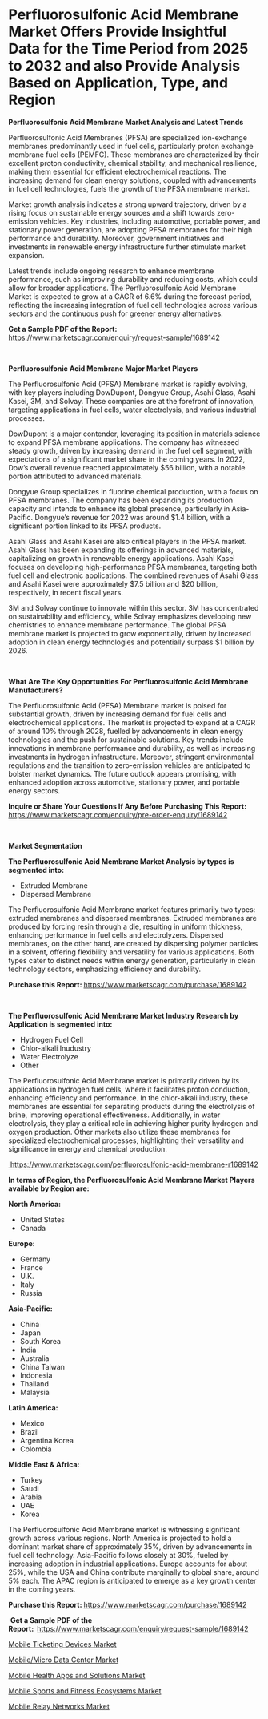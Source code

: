 <p><h1>Perfluorosulfonic Acid Membrane Market Offers Provide Insightful Data for the Time Period from 2025 to 2032 and also Provide Analysis Based on Application, Type, and Region</h1></p><p><strong>Perfluorosulfonic Acid Membrane Market Analysis and Latest Trends</strong></p>
<p><p>Perfluorosulfonic Acid Membranes (PFSA) are specialized ion-exchange membranes predominantly used in fuel cells, particularly proton exchange membrane fuel cells (PEMFC). These membranes are characterized by their excellent proton conductivity, chemical stability, and mechanical resilience, making them essential for efficient electrochemical reactions. The increasing demand for clean energy solutions, coupled with advancements in fuel cell technologies, fuels the growth of the PFSA membrane market.</p><p>Market growth analysis indicates a strong upward trajectory, driven by a rising focus on sustainable energy sources and a shift towards zero-emission vehicles. Key industries, including automotive, portable power, and stationary power generation, are adopting PFSA membranes for their high performance and durability. Moreover, government initiatives and investments in renewable energy infrastructure further stimulate market expansion.</p><p>Latest trends include ongoing research to enhance membrane performance, such as improving durability and reducing costs, which could allow for broader applications. The Perfluorosulfonic Acid Membrane Market is expected to grow at a CAGR of 6.6% during the forecast period, reflecting the increasing integration of fuel cell technologies across various sectors and the continuous push for greener energy alternatives.</p></p>
<p><strong>Get a Sample PDF of the Report:&nbsp;</strong> <a href="https://www.marketscagr.com/enquiry/request-sample/1689142?utm_campaign=1743&utm_medium=2&utm_source=Github&utm_content=ia&utm_term=06012025&utm_id=perfluorosulfonic-acid-membrane">https://www.marketscagr.com/enquiry/request-sample/1689142</a></p>
<p>&nbsp;</p>
<p><strong>Perfluorosulfonic Acid Membrane Major Market Players</strong></p>
<p><p>The Perfluorosulfonic Acid (PFSA) Membrane market is rapidly evolving, with key players including DowDupont, Dongyue Group, Asahi Glass, Asahi Kasei, 3M, and Solvay. These companies are at the forefront of innovation, targeting applications in fuel cells, water electrolysis, and various industrial processes. </p><p>DowDupont is a major contender, leveraging its position in materials science to expand PFSA membrane applications. The company has witnessed steady growth, driven by increasing demand in the fuel cell segment, with expectations of a significant market share in the coming years. In 2022, Dow’s overall revenue reached approximately $56 billion, with a notable portion attributed to advanced materials.</p><p>Dongyue Group specializes in fluorine chemical production, with a focus on PFSA membranes. The company has been expanding its production capacity and intends to enhance its global presence, particularly in Asia-Pacific. Dongyue’s revenue for 2022 was around $1.4 billion, with a significant portion linked to its PFSA products.</p><p>Asahi Glass and Asahi Kasei are also critical players in the PFSA market. Asahi Glass has been expanding its offerings in advanced materials, capitalizing on growth in renewable energy applications. Asahi Kasei focuses on developing high-performance PFSA membranes, targeting both fuel cell and electronic applications. The combined revenues of Asahi Glass and Asahi Kasei were approximately $7.5 billion and $20 billion, respectively, in recent fiscal years.</p><p>3M and Solvay continue to innovate within this sector. 3M has concentrated on sustainability and efficiency, while Solvay emphasizes developing new chemistries to enhance membrane performance. The global PFSA membrane market is projected to grow exponentially, driven by increased adoption in clean energy technologies and potentially surpass $1 billion by 2026.</p></p>
<p>&nbsp;</p>
<p><strong>What Are The Key Opportunities For Perfluorosulfonic Acid Membrane Manufacturers?</strong></p>
<p><p>The Perfluorosulfonic Acid (PFSA) Membrane market is poised for substantial growth, driven by increasing demand for fuel cells and electrochemical applications. The market is projected to expand at a CAGR of around 10% through 2028, fuelled by advancements in clean energy technologies and the push for sustainable solutions. Key trends include innovations in membrane performance and durability, as well as increasing investments in hydrogen infrastructure. Moreover, stringent environmental regulations and the transition to zero-emission vehicles are anticipated to bolster market dynamics. The future outlook appears promising, with enhanced adoption across automotive, stationary power, and portable energy sectors.</p></p>
<p><strong>Inquire or Share Your Questions If Any Before Purchasing This Report:</strong> <a href="https://www.marketscagr.com/enquiry/pre-order-enquiry/1689142?utm_campaign=1743&utm_medium=2&utm_source=Github&utm_content=ia&utm_term=06012025&utm_id=perfluorosulfonic-acid-membrane">https://www.marketscagr.com/enquiry/pre-order-enquiry/1689142</a></p>
<p>&nbsp;</p>
<p><strong>Market Segmentation</strong></p>
<p><strong>The Perfluorosulfonic Acid Membrane Market Analysis by types is segmented into:</strong></p>
<p><ul><li>Extruded Membrane</li><li>Dispersed Membrane</li></ul></p>
<p><p>The Perfluorosulfonic Acid Membrane market features primarily two types: extruded membranes and dispersed membranes. Extruded membranes are produced by forcing resin through a die, resulting in uniform thickness, enhancing performance in fuel cells and electrolyzers. Dispersed membranes, on the other hand, are created by dispersing polymer particles in a solvent, offering flexibility and versatility for various applications. Both types cater to distinct needs within energy generation, particularly in clean technology sectors, emphasizing efficiency and durability.</p></p>
<p><strong>Purchase this Report:&nbsp;</strong><a href="https://www.marketscagr.com/purchase/1689142?utm_campaign=1743&utm_medium=2&utm_source=Github&utm_content=ia&utm_term=06012025&utm_id=perfluorosulfonic-acid-membrane">https://www.marketscagr.com/purchase/1689142</a></p>
<p>&nbsp;</p>
<p><strong>The Perfluorosulfonic Acid Membrane Market Industry Research by Application is segmented into:</strong></p>
<p><ul><li>Hydrogen Fuel Cell</li><li>Chlor-alkali Inudustry</li><li>Water Electrolyze</li><li>Other</li></ul></p>
<p><p>The Perfluorosulfonic Acid Membrane market is primarily driven by its applications in hydrogen fuel cells, where it facilitates proton conduction, enhancing efficiency and performance. In the chlor-alkali industry, these membranes are essential for separating products during the electrolysis of brine, improving operational effectiveness. Additionally, in water electrolysis, they play a critical role in achieving higher purity hydrogen and oxygen production. Other markets also utilize these membranes for specialized electrochemical processes, highlighting their versatility and significance in energy and chemical production.</p></p>
<p><a href="https://www.marketscagr.com/perfluorosulfonic-acid-membrane-r1689142?utm_campaign=1743&utm_medium=2&utm_source=Github&utm_content=ia&utm_term=06012025&utm_id=perfluorosulfonic-acid-membrane">&nbsp;https://www.marketscagr.com/perfluorosulfonic-acid-membrane-r1689142</a></p>
<p><strong>In terms of Region, the Perfluorosulfonic Acid Membrane Market Players available by Region are:</strong></p>
<p>
    <p> <strong> North America: </strong>
        <ul>
            <li>United States</li>
            <li>Canada</li>
        </ul>
        </p> 
    <p> <strong> Europe: </strong>
        <ul>
            <li>Germany</li>
            <li>France</li>
            <li>U.K.</li>
            <li>Italy</li>
            <li>Russia</li>
        </ul>
        </p> 
    <p> <strong> Asia-Pacific: </strong>
        <ul>
            <li>China</li>
            <li>Japan</li>
            <li>South Korea</li>
            <li>India</li>
            <li>Australia</li>
            <li>China Taiwan</li>
            <li>Indonesia</li>
            <li>Thailand</li>
            <li>Malaysia</li>
        </ul>
        </p> 
    <p> <strong> Latin America: </strong>
        <ul>
            <li>Mexico</li>
            <li>Brazil</li>
            <li>Argentina Korea</li>
            <li>Colombia</li>
        </ul>
        </p> 
    <p> <strong> Middle East & Africa: </strong>
        <ul>
            <li>Turkey</li>
            <li>Saudi</li>
            <li>Arabia</li>
            <li>UAE</li>
            <li>Korea</li>
        </ul>
    </p>
    </p>
<p><p>The Perfluorosulfonic Acid Membrane market is witnessing significant growth across various regions. North America is projected to hold a dominant market share of approximately 35%, driven by advancements in fuel cell technology. Asia-Pacific follows closely at 30%, fueled by increasing adoption in industrial applications. Europe accounts for about 25%, while the USA and China contribute marginally to global share, around 5% each. The APAC region is anticipated to emerge as a key growth center in the coming years.</p></p>
<p><strong>Purchase this Report: </strong><a href="https://www.marketscagr.com/purchase/1689142?utm_campaign=1743&utm_medium=2&utm_source=Github&utm_content=ia&utm_term=06012025&utm_id=perfluorosulfonic-acid-membrane">https://www.marketscagr.com/purchase/1689142</a></p>
<p>&nbsp;<strong>Get a Sample PDF of the Report:&nbsp;&nbsp;</strong><a href="https://www.marketscagr.com/enquiry/request-sample/1689142?utm_campaign=1743&utm_medium=2&utm_source=Github&utm_content=ia&utm_term=06012025&utm_id=perfluorosulfonic-acid-membrane">https://www.marketscagr.com/enquiry/request-sample/1689142</a></p>
<p><strong></strong></p>
<p><p><a href="https://www.linkedin.com/pulse/mobile-ticketing-devices-market-insight-financial-status-size-hdnxc?utm_campaign=1743&utm_medium=2&utm_source=Github&utm_content=ia&utm_term=06012025&utm_id=perfluorosulfonic-acid-membrane">Mobile Ticketing Devices Market</a></p><p><a href="https://www.linkedin.com/pulse/strategic-forecast-mobilemicro-data-center-market-growth-trends-j7uqf?utm_campaign=1743&utm_medium=2&utm_source=Github&utm_content=ia&utm_term=06012025&utm_id=perfluorosulfonic-acid-membrane">Mobile/Micro Data Center Market</a></p><p><a href="https://www.linkedin.com/pulse/mobile-health-apps-solutions-market-findings-indicatinga-wxzce?utm_campaign=1743&utm_medium=2&utm_source=Github&utm_content=ia&utm_term=06012025&utm_id=perfluorosulfonic-acid-membrane">Mobile Health Apps and Solutions Market</a></p><p><a href="https://www.linkedin.com/pulse/mobile-sports-fitness-ecosystems-market-growth-study-examines-heumc?utm_campaign=1743&utm_medium=2&utm_source=Github&utm_content=ia&utm_term=06012025&utm_id=perfluorosulfonic-acid-membrane">Mobile Sports and Fitness Ecosystems Market</a></p><p><a href="https://www.linkedin.com/pulse/mobile-relay-networks-market-tracking-sales-employment-137-nniec?utm_campaign=1743&utm_medium=2&utm_source=Github&utm_content=ia&utm_term=06012025&utm_id=perfluorosulfonic-acid-membrane">Mobile Relay Networks Market</a></p></p>